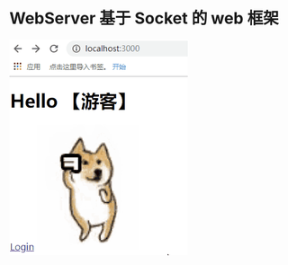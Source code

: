 # WebServer 基于 Socket 的 web 框架
![img](https://github.com/zengqianGit/WebServer/blob/master/readme/WebServer.gif)

